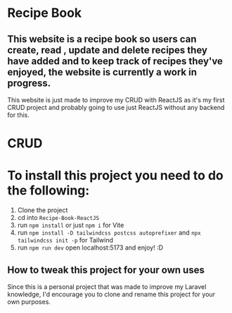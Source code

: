 # Recipe Book 
## This website is a recipe book so users can create, read , update and delete recipes they have added and to keep track of recipes they've enjoyed, the website is currently a work in progress.

This website is just made to improve my CRUD with ReactJS as it's my first CRUD project and probably going to use just ReactJS without any backend for this.

# CRUD

# To install this project you need to do the following:
1. Clone the project
2. cd into `Recipe-Book-ReactJS`
3. run `npm install` or just `npm i` for Vite
4. run `npm install -D tailwindcss postcss autoprefixer` and `npx tailwindcss init -p` for Tailwind
5. run `npm run dev` open localhost:5173 and enjoy! :D

## How to tweak this project for your own uses
Since this is a personal project that was made to improve my Laravel knowledge, I'd encourage you to clone and rename this project for your own purposes.

